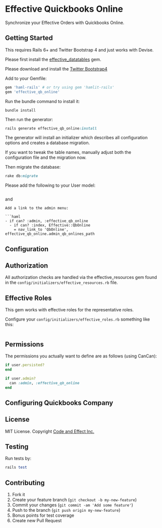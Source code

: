 # Effective Quickbooks Online

Synchronize your Effective Orders with Quickbooks Online.

## Getting Started

This requires Rails 6+ and Twitter Bootstrap 4 and just works with Devise.

Please first install the [effective_datatables](https://github.com/code-and-effect/effective_datatables) gem.

Please download and install the [Twitter Bootstrap4](http://getbootstrap.com)

Add to your Gemfile:

```ruby
gem 'haml-rails' # or try using gem 'hamlit-rails'
gem 'effective_qb_online'
```

Run the bundle command to install it:

```console
bundle install
```

Then run the generator:

```ruby
rails generate effective_qb_online:install
```

The generator will install an initializer which describes all configuration options and creates a database migration.

If you want to tweak the table names, manually adjust both the configuration file and the migration now.

Then migrate the database:

```ruby
rake db:migrate
```

Please add the following to your User model:

```
```

and

```
Add a link to the admin menu:

```haml
- if can? :admin, :effective_qb_online
  - if can? :index, Effective::QbOnline
    = nav_link_to 'QbOnline', effective_qb_online.admin_qb_onlines_path
```

## Configuration

## Authorization

All authorization checks are handled via the effective_resources gem found in the `config/initializers/effective_resources.rb` file.

## Effective Roles

This gem works with effective roles for the representative roles.

Configure your `config/initializers/effective_roles.rb` something like this:

```
```

## Permissions

The permissions you actually want to define are as follows (using CanCan):

```ruby
if user.persisted?
end

if user.admin?
  can :admin, :effective_qb_online
end
```

## Configuring Quickbooks Company





## License

MIT License.  Copyright [Code and Effect Inc.](http://www.codeandeffect.com/)

## Testing

Run tests by:

```ruby
rails test
```

## Contributing

1. Fork it
2. Create your feature branch (`git checkout -b my-new-feature`)
3. Commit your changes (`git commit -am 'Add some feature'`)
4. Push to the branch (`git push origin my-new-feature`)
5. Bonus points for test coverage
6. Create new Pull Request
